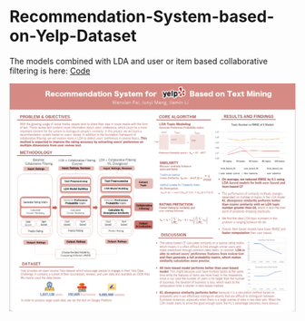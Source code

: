 # Recommendation-System-based-on-Yelp-Dataset

The models combined with LDA and user or item based collaborative filtering is here:
[Code](https://github.com/vivienfay/Recommendation-System-based-on-Yelp-Dataset/blob/master/LDA_CF_final_code.py)

![alt text](https://github.com/vivienfay/Recommendation-System-based-on-Yelp-Dataset/blob/master/Poster.png)



